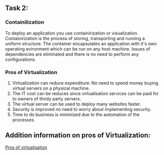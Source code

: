 ## Task 2: 
### Containilization
To deploy an application you use containirization or visualization.
Containirization is the process of storing, transporting and running a uniform structure. 
The container encapsulates an application with it's own operating evironment which can be run on any host machine.
Issues of dependencies are eliminated and there is no need to perform any configurations.
### Pros of Virtualization
1. Virtualization can reduce expenditure: No need to spend money buying virtual servers on a physical machine.
2. The IT cost can be reduces since virtualisation services can be paid for to owners of thirdy party servers.
3. The virtual server can be used to deploy many websites faster.
4. Security is improved no need to worry about implementing security.
5. Time to do business is minimized due to the automation of the processes.
## Addition information on pros of Virtualization:
[Pros of virtualisation](https://flowpsychology.com/14-pros-and-cons-of-virtualization/)